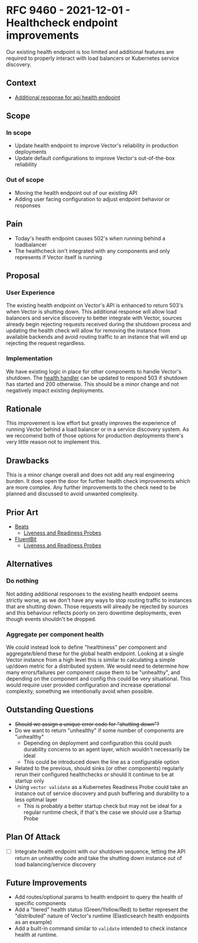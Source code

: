 # RFC 9460 - 2021-12-01 - Healthcheck endpoint improvements

Our existing health endpoint is too limited and additional features are required
to properly interact with load balancers or Kubernetes service discovery.

## Context

- [Additional response for api health endpoint](https://github.com/vectordotdev/vector/issues/9160)

## Scope

### In scope

- Update health endpoint to improve Vector's reliability in production deployments
- Update default configurations to improve Vector's out-of-the-box reliability

### Out of scope

- Moving the health endpoint out of our existing API
- Adding user facing configuration to adjust endpoint behavior or responses

## Pain

- Today's health endpoint causes 502's when running behind a loadbalancer
- The healthcheck isn't integrated with any components and only represents if Vector
itself is running

## Proposal

### User Experience

The existing health endpoint on Vector's API is enhanced to return 503's
when Vector is shutting down. This additional response will allow load balancers
and service discovery to better integrate with Vector, sources already begin
rejecting requests received during the shutdown process and updating the health
check will allow for removing the instance from available backends and avoid
routing traffic to an instance that will end up rejecting the request regardless.

### Implementation

We have existing logic in place for other components to handle Vector's shutdown.
The [health handler](https://github.com/vectordotdev/vector/blob/master/src/api/handler.rs#L7)
can be updated to respond 503 if shutdown has started and 200 otherwise. This
should be a minor change and not negatively impact existing deployments.

## Rationale

This improvement is low effort but greatly improves the experience of running
Vector behind a load balancer or in a service discovery system. As we reccomend
both of those options for production deployments there's very little reason not
to implement this.

## Drawbacks

This is a minor change overall and does not add any real engineering burden.
It does open the door for further health check improvements which are more
complex. Any further improvements to the check need to be planned and discussed
to avoid unwanted complexity.

## Prior Art

- [Beats](https://www.elastic.co/guide/en/beats/filebeat/7.15/http-endpoint.html)
  - [Liveness and Readiness Probes](https://github.com/elastic/helm-charts/blob/715eeda8a45b8c3d8542921f5485aa502c238d93/filebeat/values.yaml#L174-L198)
- [FluentBit](https://docs.fluentbit.io/manual/administration/monitoring#rest-api-interface)
  - [Liveness and Readiness Probes](https://github.com/fluent/helm-charts/blob/355575c5b2a5bd858bcadeaa9d8d5d7f15a7816d/charts/fluent-bit/values.yaml#L132-L140)

## Alternatives

### Do nothing

Not adding additional responses to the existing health endpoint seems strictly
worse, as we don't have any ways to stop routing traffic to instances that are
shutting down. Those requests will already be rejected by sources and this
behaviour reflects poorly on zero downtime deployments, even though events
shouldn't be dropped.

### Aggregate per component health

We could instead look to define "healthiness" per component and aggregate/blend
these for the global health endpoint. Looking at a single Vector instance from
a high level this is similar to calculating a simple up/down metric for a
distributed system. We would need to determine how many errors/failures per
component cause them to be "unhealthy", and depending on the component and config
this could be very situational. This would require user provided configuration
and increase operational complexity, something we intentionally avoid when possible.

## Outstanding Questions

- ~~Should we assign a unique error code for "shutting down"?~~
- Do we want to return "unhealthy" if some number of components are "unhealthy"
  - Depending on deployment and configuration this could push durability concerns
to an agent layer, which wouldn't necessarily be ideal
  - This could be introduced down the line as a configurable option
- Related to the previous, should sinks (or other components) regularly rerun
their configured healthchecks or should it continue to be at startup only
- Using `vector validate` as a Kubernetes Readiness Probe could take an instance
out of service discovery and push buffering and durability to a less optimal layer
  - This is probably a better startup check but may not be ideal for a regular
runtime check, if that's the case we should use a Startup Probe

## Plan Of Attack

- [ ] Integrate health endpoint with our shutdown sequence, letting the API return
an unhealthy code and take the shutting down instance out of load balancing/service
discovery

## Future Improvements

- Add routes/optional params to health endpoint to query the health of specific
components
- Add a "tiered" health status (Green/Yellow/Red) to better represent the "distributed"
nature of Vector's runtime (Elasticsearch health endpoints as an example)
- Add a built-in command similar to `validate` intended to check instance health at runtime.
